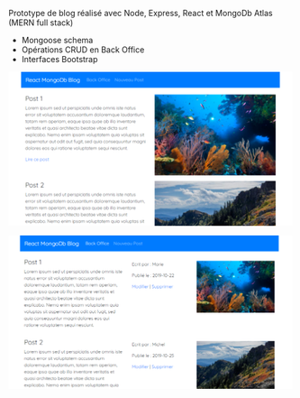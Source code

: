 Prototype de blog réalisé avec Node, Express, React et MongoDb Atlas (MERN full stack)
- Mongoose schema
- Opérations CRUD en Back Office
- Interfaces Bootstrap

![MERN1](https://raw.githubusercontent.com/JEND-CODES/React-MongoDb-Blog/master/CapchaReactMongo.png)

![MERN2](https://raw.githubusercontent.com/JEND-CODES/React-MongoDb-Blog/master/CapchaReactMongo2.png)
